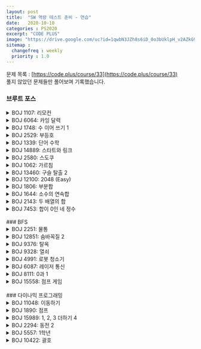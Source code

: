 ```yaml
---
layout: post
title:  "SW 역량 테스트 준비 - 연습"
date:   2020-10-10
categories : PS2020
excerpt: "CODE PLUS"
image: "https://drive.google.com/uc?id=1qwbN3JZh8s6iD_0o3bUklpH_v2AZkG9k"
sitemap :
  changefreq : weekly
  priority : 1.0
---
```

문제 목록 : [https://code.plus/course/33](https://code.plus/course/33)<br>
풀지 않았던 문제들만 풀어보며 기록했습니다.<br>

### 브루트 포스
<!-- BOJ 1107 : 리모컨 -->
<details>
<summary>BOJ 1107: 리모컨</summary>
<div markdown="1">
Link : [https://www.acmicpc.net/problem/1107](https://www.acmicpc.net/problem/1107)<br>
<img src="https://drive.google.com/uc?id=1z4oDd4Eb7lw75nRe0sgo8dVGvu4PWhtB" width="100%" height="100%" title="13023.png" alt="?"/><br>

### solution
<script src="https://gist.github.com/yooniversal/d5585466623c999b2b92af39e049509b.js"></script>

예외처리를 좀 해줘야 했다. 더 깔끔하게 푸는 풀이가 있을진 모르겠지만..<br>
여러 TC를 참고한 덕분에 AC를 받는데는 수월했다. 체크해야 하는 경우의 수는 크게 3가지다.<br>
1. 기본값 100부터 N까지의 차이(+-)
2. N과 자릿수가 같은, 만들 수 있는 숫자들
3. N의 자릿수보다 1자리 더 많으면서, 만들 수 있는 최솟값

</div>
</details>

<!-- BOJ 6064 : 카잉 달력 -->
<details>
<summary>BOJ 6064: 카잉 달력</summary>
<div markdown="1">
Link : [https://www.acmicpc.net/problem/6064](https://www.acmicpc.net/problem/6064)<br>
<img src="https://drive.google.com/uc?id=12zIaGvHM2bpF2NJ8mTqSsCTlCkEinu0n" width="100%" height="100%" title="13023.png" alt="?"/><br>

### solution
<script src="https://gist.github.com/yooniversal/38a01a535d216cd09b8d1b260351cfa6.js"></script>

M이 x로 나누어 떨어질 때 또는 N이 y로 나누어 떨어질 때를 주의해야 한다.<br>
기본값을 x로 시작해서 M을 계속 더해가면 나머지는 x로 유지가 된다.<br>
이 때 N으로 나눈 나머지가 y일 때 값을 출력하면 된다.<br>
물론 M != x, N != y일 때 해당된다. 그렇지 않을 경우 예외 처리를 해줘야 한다.

</div>
</details>

<!-- BOJ 1748 : 수 이어 쓰기 1 -->
<details>
<summary>BOJ 1748: 수 이어 쓰기 1</summary>
<div markdown="1">
Link : [https://www.acmicpc.net/problem/1748](https://www.acmicpc.net/problem/1748)<br>
<img src="https://drive.google.com/uc?id=1gwKJMNotK73eaEt0SSk_gNVZqBpfRHgt" width="100%" height="100%" title="13023.png" alt="?"/><br>

### solution
<script src="https://gist.github.com/yooniversal/71b3502de9e27d7865e4c55d13a2ea5d.js"></script>

단순 수학 문제.

</div>
</details>

<!-- BOJ 2529 : 부등호 -->
<details>
<summary>BOJ 2529: 부등호</summary>
<div markdown="1">
Link : [https://www.acmicpc.net/problem/2529](https://www.acmicpc.net/problem/2529)<br>
<img src="https://drive.google.com/uc?id=1Vx--8qrghScOqk6ITkMjSt1tXRV41_Bi" width="100%" height="100%" title="13023.png" alt="?"/><br>

### solution
<script src="https://gist.github.com/yooniversal/3e8385ce5887fe37460efbba3969b09f.js"></script>

주어진 부등호에 따라 구현을 해야한다.<br>
재귀를 통해 간결하게 풀 수 있다.

</div>
</details>

<!-- BOJ 1339 : 단어 수학 -->
<details>
<summary>BOJ 1339: 단어 수학</summary>
<div markdown="1">
Link : [https://www.acmicpc.net/problem/1339](https://www.acmicpc.net/problem/1339)<br>
<img src="https://drive.google.com/uc?id=1yLb2ubBhy20RrqvNOU3N1hgC45GkfqE4" width="100%" height="100%" title="13023.png" alt="?"/><br>

### solution
<script src="https://gist.github.com/yooniversal/1a8740dec9fa44934d03763b7d5474d2.js"></script>

입력받은 문자열에서 알파벳들을 모아 0~9 숫자를 매핑시킨다.<br>
이 숫자의 모든 순열을 구해서 최댓값일 때를 취하면 된다.<br>
알파벳 종류가 10개일 때를 로컬에서 돌렸을 때 생각보다 출력이 늦게 나와서 시간초과를 받을 줄 알았는데<br>
제출하니까 600ms 내로 통과가 됐다..

</div>
</details>

<!-- BOJ 14889 : 스타트와 링크 -->
<details>
<summary>BOJ 14889: 스타트와 링크</summary>
<div markdown="1">
Link : [https://www.acmicpc.net/problem/14889](https://www.acmicpc.net/problem/14889)<br>
<img src="https://drive.google.com/uc?id=1xzH_li-RW9UY1HDvwU89DCwjj4SWhUP7" width="100%" height="100%" title="13023.png" alt="?"/><br>

### solution
<script src="https://gist.github.com/yooniversal/1d75bf5f0da43e3c2a098c4f7f30d8c4.js"></script>

N이 작아서 모든 조합을 돌려도 충분히 통과가 된다.<br>
각 팀의 멤버 수는 N/2이므로 N길이에 0과 1을 넣은 후 next_permutation으로 돌려줘서 멤버를 정한다.<br>
정해진 멤버에 대해 능력치를 모조리 더해 비교해주면 된다.

</div>
</details>

<!-- BOJ 2580 : 스도쿠 -->
<details>
<summary>BOJ 2580: 스도쿠</summary>
<div markdown="1">
Link : [https://www.acmicpc.net/problem/2580](https://www.acmicpc.net/problem/2580)<br>
<img src="https://drive.google.com/uc?id=1MM3R0yD7uTY73VbMbH6VMl5Ut8YUquna" width="100%" height="100%" title="13023.png" alt="?"/><br>

### solution
<script src="https://gist.github.com/yooniversal/750d89ce68e241d514c92e2efaa883e6.js"></script>

행, 열, 블럭에 대해서 1~9 숫자를 갖고 있는지를 체크하는 변수를 만들어두고<br>
빈 칸에 1~9를 대입하면서 모든 숫자가 채워지면 바로 출력하고 종료한다.<br>
나는 재귀를 계속 호출하는 바람에 exit(0)을 이용했는데 exit(1)를 쓰면 런타임 에러나므로 주의!<br>
<br>
3달 정도 전에 이거 푼다고 하루종일 머리 싸매다가 포기한게 기억나는데..<br>
이제는 금방 풀리는걸 보니 좀 늘긴 늘었나보다.

</div>
</details>

<!-- BOJ 1062 : 가르침 -->
<details>
<summary>BOJ 1062: 가르침</summary>
<div markdown="1">
Link : [https://www.acmicpc.net/problem/1062](https://www.acmicpc.net/problem/1062)<br>
<img src="https://drive.google.com/uc?id=1jU5bysGjNx5BniXsclI7qT28wqrlfvlj" width="100%" height="100%" title="13023.png" alt="?"/><br>

### solution
<script src="https://gist.github.com/yooniversal/4d927ca806db9ef6163a41c0bd75698e.js"></script>

단어의 앞뒤는 각각 anta, tica가 무조건 붙어있다.<br>
이 부분을 제외한 모든 단어를 체크하기만 하면 되는줄 알았는데 그렇게하면 너무나도 쉽게 TLE를 받는다(?)<br>
찾아보니 anta, tica에 있는 철자 a, n, t, i, c도 외우는 대상에 들어가게 된다고 한다.<br>
따라서 모든 단어 앞뒤에 등장하는 철자 5개를 우선으로 외워야 한다.<br>
k가 5보다 작으면 학습 가능한 단어가 없는 셈이다. 예외 처리를 해줘야 한다.<br>
<br>
결론은 나머지 철자 21개에 대해서 k-5개를 선택하는 모든 경우를 조사하면 된다.

</div>
</details>

<!-- BOJ 13460 : 구슬 탈출 2 -->
<details>
<summary>BOJ 13460: 구슬 탈출 2</summary>
<div markdown="1">
Link : [https://www.acmicpc.net/problem/13460](https://www.acmicpc.net/problem/13460)<br>
<img src="https://drive.google.com/uc?id=1KgyKuND8tz2xSo4aFPQuBHwCwO_zLbHr" width="100%" height="100%" title="13023.png" alt="?"/><br>


<details>
<summary>Solution</summary>
<div markdown="1">
### solution
<script src="https://gist.github.com/yooniversal/b09258b8bfa5f044b9df64f5b017af31.js"></script>
</div>
</details>

코드가 200줄이 넘어가서 접어놨다ㅠㅠ..<br>
방향마다 어떻게 해야 간결하게 처리할지 떠오르지 않아서 하드코딩이 돼버렸다.<br>
짜는동안 규칙을 잘못 이해해서 삽질을 많이 하기도 했다.<br>
파란 구슬이 먼저 들어가거나 둘이 같이 들어간다고 바로 탐색을 중단하고 -1을 반환하는게 아니고,<br>
해당 케이스에서의 탐색을 더 이상 진행하지 않도록 해야한다.

</div>
</details>

<!-- BOJ 12100 : 2048 (Easy) -->
<details>
<summary>BOJ 12100: 2048 (Easy)</summary>
<div markdown="1">
Link : [https://www.acmicpc.net/problem/12100](https://www.acmicpc.net/problem/12100)<br>
<img src="https://drive.google.com/uc?id=14FVZh_pwdYnf3SgsZ7SOoBFnpc1qQ2ex" width="100%" height="100%" title="13023.png" alt="?"/><br>

### solution
<script src="https://gist.github.com/yooniversal/d5475a276a714f1581409eb55f093082.js"></script>

구현이 빡센 문제다. 생각보다 반례가 툭툭 튀어나와서 깡이 필요하다.<br>
방향에 따라 조금씩 다른 수행을 하도록 되어있어서 코드가 많이 복잡해졌는데<br>
더 줄일 좋은 방법이 떠오르질 않아서 거의 복붙을 해버렸다..<br>
<br>
문제 규칙에 맞춰서 정상적으로 동작하는지 꼼꼼하게 확인해볼 필요가 있다.<br>
이 무슨 안하느니만 못한 말인가 싶지만.. 정말 이 말 말고는 딱히 설명할게 없다.

</div>
</details>

<!-- BOJ 1806 : 부분합 -->
<details>
<summary>BOJ 1806: 부분합</summary>
<div markdown="1">
Link : [https://www.acmicpc.net/problem/1806](https://www.acmicpc.net/problem/1806)<br>
<img src="https://drive.google.com/uc?id=1Xq1razd1-d5RW-9-yCtN2qXZiJIP2dg9" width="100%" height="100%" title="13023.png" alt="?"/><br>

### solution
<script src="https://gist.github.com/yooniversal/0ed398d031112a1b610b26fcfac26ade.js"></script>

제목 그대로 부분합(투 포인터)을 이용해서 쉽게 해결했다.<br>
모든 원소가 자연수이기 때문에 부분합은 반드시 오름차순으로 정렬된 상태가 된다.<br>
정렬된 상태이므로 lower_bound()를 통해 이분 탐색으로 조건을 만족하는 최소 인덱스를 찾아주자.<br>
<br>
카테고리가 투 포인터, 이분 탐색인데 브루트포스로 묶여있어서 좀 당황했다.<br>
브루트 포스로도 풀 수 있는 건지, 아니면 이 방법도 브루트포스에 포함되는지 잘 모르겠다.

</div>
</details>

<!-- BOJ 1644 : 소수의 연속합 -->
<details>
<summary>BOJ 1644: 소수의 연속합</summary>
<div markdown="1">
Link : [https://www.acmicpc.net/problem/1644](https://www.acmicpc.net/problem/1644)<br>
<img src="https://drive.google.com/uc?id=1nRNQg2Ckp51My4N_1Qb7d_TC0hvJVIS6" width="100%" height="100%" title="13023.png" alt="?"/><br>

### solution
<script src="https://gist.github.com/yooniversal/90a97387d1c4ee9885777a0fb4fae73d.js"></script>

소수는 에라토스테네스의 체를 이용해서 미리 구해주면 된다.<br>
이후에는 투 포인터로 해결해주자.

</div>
</details>

<!-- BOJ 2143 : 두 배열의 합 -->
<details>
<summary>BOJ 2143: 두 배열의 합</summary>
<div markdown="1">
Link : [https://www.acmicpc.net/problem/2143](https://www.acmicpc.net/problem/2143)<br>
<img src="https://drive.google.com/uc?id=16DXA2oZtiCkyakT6Z6yGq5vr3QXzxs9V" width="100%" height="100%" title="13023.png" alt="?"/><br>

### solution
<script src="https://gist.github.com/yooniversal/dc28a97232edbc4303e61529f30247b9.js"></script>

각 배열의 원소 갯수 최댓값이 1000이므로 각 배열의 모든 부분합을 구해준 후 정렬한다.<br>
부분합을 담은 각 배열을 A, B라고 하면, A[i]+B[j]=t가 되는 모든 케이스를 구하면 된다.<br>
이분 탐색으로 구하도록 하자.

</div>
</details>

<!-- BOJ 7453 : 합이 0인 네 정수 -->
<details>
<summary>BOJ 7453: 합이 0인 네 정수</summary>
<div markdown="1">
Link : [https://www.acmicpc.net/problem/7453](https://www.acmicpc.net/problem/7453)<br>
<img src="https://drive.google.com/uc?id=1dI7mfLJ_3OCV0fOEHLG4-1FncjeYrqSB" width="100%" height="100%" title="13023.png" alt="?"/><br>

### solution
<script src="https://gist.github.com/yooniversal/eb2a3922cc9c551c41029b40dfda0a9e.js"></script>

a, b, c, d에 담긴 수들을 (a, b), (c, d)로 묶어서 생각하자.<br>
이렇게 묶인 것들 끼리 생길 수 있는 모든 합을 구해 배열 v1, v2에 담은 후<br>
이분 탐색으로 답을 구하면 된다.

</div>
</details>

<br>
### BFS

<!-- BOJ 2251 : 물통 -->
<details>
<summary>BOJ 2251: 물통</summary>
<div markdown="1">
Link : [https://www.acmicpc.net/problem/2251](https://www.acmicpc.net/problem/2251)<br>
<img src="https://drive.google.com/uc?id=1APlyPUvfgxxeCsdZ0_x2EvuggT4pr_IQ" width="100%" height="100%" title="13023.png" alt="?"/><br>

### solution
<script src="https://gist.github.com/yooniversal/7825796a45852fff5c8af67dcc706a8c.js"></script>

처음 물통의 용량이 각각 A, B, C라 하면 물이 C만큼만 주어진 상태로 시작한다.<br>
첫 번째 물통에 물이 없을 때 답을 갱신해주면 된다.<br>
경우의 수가 생각보다 많지만 변수때문에 헷갈릴 여지가 있으므로 주의하자.

</div>
</details>


<!-- BOJ 12851 : 숨바꼭질 2 -->
<details>
<summary>BOJ 12851: 숨바꼭질 2</summary>
<div markdown="1">
Link : [https://www.acmicpc.net/problem/12851](https://www.acmicpc.net/problem/12851)<br>
<img src="https://drive.google.com/uc?id=1Xx_3aHoTA_RdJgCNBZtZLR1igEp-uIhM" width="100%" height="100%" title="13023.png" alt="?"/><br>

### solution
<script src="https://gist.github.com/yooniversal/1fdc1bffd1b917f5ab4a08bc6e2786d1.js"></script>

모든 이동 방법에 따른 카운트가 1씩 증가하므로 BFS로 탐색해주면 된다.<br>
최단 시간만 구한다면 쉬워지지만 최단 시간으로 들어오는 방법의 수를 출력하는 문제여서 조금 까다롭다.<br>
계속 고민하다가 [이곳](https://rebas.kr/750)에서 도움을 받았다. 확실히 코드가 간결해졌다!

</div>
</details>


<!-- BOJ 9376 : 탈옥 -->
<details>
<summary>BOJ 9376: 탈옥</summary>
<div markdown="1">
Link : [https://www.acmicpc.net/problem/9376](https://www.acmicpc.net/problem/9376)<br>
<img src="https://drive.google.com/uc?id=1r3IGNkDHmZOfYAr3ot1xuhiC-j1JgG3d" width="100%" height="100%" title="13023.png" alt="?"/><br>

### solution
<script src="https://gist.github.com/yooniversal/c9e4bd74a185fd64cd8969d31ac8f71a.js"></script>

[REBAS님의 글](https://rebas.kr/770)에 너무 자세히 설명돼있다.

</div>
</details>


<!-- BOJ 9328 : 열쇠-->
<details>
<summary>BOJ 9328: 열쇠</summary>
<div markdown="1">
Link : [https://www.acmicpc.net/problem/9328](https://www.acmicpc.net/problem/9328)<br>
<img src="https://drive.google.com/uc?id=1_Bx9FQOPgujVLXbRreOPCNoHpND3l6pa" width="100%" height="100%" title="13023.png" alt="?"/><br>

### solution
<script src="https://gist.github.com/yooniversal/ebee2e904e48c5e74ff5b5e0039b68c3.js"></script>

밖에서 안으로 들어와야 하므로 테두리를 '.'로 감씨고 시작한다.<br>
BFS를 1번만 돌려서는 답을 구할 수 없다. BFS를 돌릴 때마다 열쇠를 얻을 수 있는 케이스가 있을 수도 있어서 그렇다.<Br>
열쇠 종류는 최대 26가지(알파벳 개수)이므로 BFS를 27번 돌렸다.


<!-- 유사 문제, BOJ 1194 : 달이 차오른다, 가자.-->
<details>
<summary>유사 문제, BOJ 1194: 달이 차오른다, 가자.</summary>
<div markdown="1">
Link : [https://www.acmicpc.net/problem/1194](https://www.acmicpc.net/problem/1194)<br>

### solution
<script src="https://gist.github.com/yooniversal/74a2fbcd710395478fc19d18a851318c.js"></script>

Q&A를 읽다가 찾은 유사 문제다. 열쇠를 구해야 문을 열 수 있다는 컨셉이 같다.<br>
조금 다른 점은 열쇠 종류가 a~f까지 줄어들었다는 점과 도착지까지의 최단 거리를 구해야 한다.<br>
일단 위에서 풀었던 '열쇠' 문제와는 비슷해보이지만 사뭇 다르다.<br>
TC를 조금만 분석해봤다면 느꼈겠지만 열쇠가 있는 지점을 거치는 순간 또 다른 visited를 이용해야 한다.<br>
<br>
visitied를 어떻게 활용하느냐가 관건이다. 또한 key값도 동시에 컨트롤 해줘야 한다.<br>
구조체에 두 개를 별도로 벡터로 만들어서 넣어보는 시도도 해봤으나 너무 느렸다. ~~어쩌면 당연하다~~<br>
때문에 결론적으로는 두가지를 한 번에 컨트롤할 수 있는 visited를 만들기 위해 비트마스킹으로 풀었다.<br>
문자의 종류가 많지 않아서 가능했다.

</div>
</details>


</div>
</details>


<!-- BOJ 4991 : 로봇 청소기 -->
<details>
<summary>BOJ 4991: 로봇 청소기</summary>
<div markdown="1">
Link : [https://www.acmicpc.net/problem/4991](https://www.acmicpc.net/problem/4991)<br>
<img src="https://drive.google.com/uc?id=1mcEcug95ktaSgXdw68eWjPvcDp1Asq8o" width="100%" height="100%" title="13023.png" alt="?"/><br>

### solution
<script src="https://gist.github.com/yooniversal/5116d4797c5723903dfa0038480a6129.js"></script>

누가봐도 BFS로 풀어야 할거 같은데 먼지가 최대 10개까지 있으면서 같은 칸을 밟을 수 있다는게 좀 걸린다.<br>
위에서 풀었던 [BOJ 1194 : 달이 차오른다, 가자.](https://www.acmicpc.net/problem/1194)처럼 비트마스킹으로 처리해주면 된다.

</div>
</details>


<!-- BOJ 6087 : 레이저 통신 -->
<details>
<summary>BOJ 6087: 레이저 통신</summary>
<div markdown="1">
Link : [https://www.acmicpc.net/problem/6087](https://www.acmicpc.net/problem/6087)<br>
<img src="https://drive.google.com/uc?id=1suUMfl8Rklvj0g6giRjdHvVkHY7_raZx" width="100%" height="100%" title="13023.png" alt="?"/><br>

### solution
<script src="https://gist.github.com/yooniversal/c9829a1f3d3e3b610039c2aa6bb0fd78.js"></script>

반대 방향을 제외한 모든 방향으로 이동할 수 있으며, 90도 회전해서 이동할 경우 1씩 카운트해줘야 한다.<br>
처음엔 배열 dist만으로 해결해보려 했는데 반례가 있는지 통과가 되지 않았다.. ㅠㅠ<br>
구조체에 별도로 카운팅할 수 있는 변수를 만들어서 돌려줬더니 통과할 수 있었다.<br>
일반적인 BFS와 크게 다르진 않다.

</div>
</details>


<!-- BOJ 8111 : 0과 1 -->
<details>
<summary>BOJ 8111: 0과 1</summary>
<div markdown="1">
Link : [https://www.acmicpc.net/problem/8111](https://www.acmicpc.net/problem/8111)<br>
<img src="https://drive.google.com/uc?id=1wBa1K7WqMh_0ZZroyc9WOjyARwB3wHpV" width="100%" height="100%" title="13023.png" alt="?"/><br>

### solution
<script src="https://gist.github.com/yooniversal/cea48528d7776942b6bba393589f2738.js"></script>

모든 숫자가 0과 1로 이루어지면서 입력으로 들어오는 n의 배수가 되는 값을 찾아야 한다.<br>
뒤에 0 또는 1을 계속 붙여가며 조건에 맞는 값을 찾으면 바로 반환하면 되므로 BFS로 탐색해야 한다.<br>
처음엔 string으로 큰 수를 관리하면서 풀어보려고 했다.<br>
큰 수는 아니지만 가령 1101이 있다고 하고 input으로 N을 입력받았다고 하자.<br>
그럼 1101은 다음과 같이 쓸 수 있다.<br>
$$
1101\%N = (1\times 10^3)\%N+(1\times 10^2)\%N+(1\times 10^0)\%N
$$<br>
큰 수의 최대 길이는 100이라고 했으니까 미리 $$10^{100}$$까지 모듈러를 계산해놓고<br>
마지막에 모두 합한 후 모듈러를 해서 0이 나오면 n의 배수가 깔끔하게 나올거라고 생각했다.<br>
근데 TC에서 메모리가 터지고.. 시간은 오래걸리는 문제가 발생했다.<br>
큰 수가 중복됐는지 체크하려면 map말곤 떠오르는게 없는데 이건 또 다른 TLE를 만들거라 이 방법은 포기했다.<br>
<br>
그럼 어떤 방법이 있을까? 바로 모듈러의 성질을 이용하면 된다.<br>
결론적으로는 큰 수를 끝까지 가져가면서 일일이 모듈러를 해줄 필요가 없다.<br>
자릿수를 넓혀가면서 그 때 그 때 모듈러를 해줘도 결과가 똑같다.<br>
어차피 처음에 추가하는 수는 1이니까 큐에 들어가는 값이 0일 때 리턴을 해주면 되겠다.<br>
다만 값이 갱신될 때마다 모듈러를 해주니까 잃어버린 값에 대해서 찾을 방법이 있어야 한다.<br>
때문에 from[]을 이용했다. 또한 TLE를 피하기 위해 chk[]도 이용해줘야 한다.

</div>
</details>


<!-- BOJ 15558 : 점프 게임 -->
<details>
<summary>BOJ 15558: 점프 게임</summary>
<div markdown="1">
Link : [https://www.acmicpc.net/problem/15558](https://www.acmicpc.net/problem/15558)<br>
<img src="https://drive.google.com/uc?id=19sfcCNqKa-2BomZOqB4dWfsPgiT55PWw" width="100%" height="100%" title="13023.png" alt="?"/><br>

### solution
<script src="https://gist.github.com/yooniversal/b648a71f68eba43a74c32e9db594c4ec.js"></script>

조건에 맞춰서 가능한 경우의 수를 만들어서 돌리면 된다.<br>
가능한 케이스가 발생하면 바로 1을 리턴할 수 있도록 BFS로 돌려준다.

</div>
</details>


<br>
### 다이나믹 프로그래밍

<!-- BOJ 11048 : 이동하기 -->
<details>
<summary>BOJ 11048: 이동하기</summary>
<div markdown="1">
Link : [https://www.acmicpc.net/problem/11048](https://www.acmicpc.net/problem/11048)<br>
<img src="https://drive.google.com/uc?id=1bVp2F3OPxtcbmrcu-CYZoX1_3S2dWTBE" width="100%" height="100%" title="13023.png" alt="?"/><br>

### solution
<script src="https://gist.github.com/yooniversal/ac3d3c8f4a38d02130cbaa008b61fe16.js"></script>

이동하는 방향에 맞춰서 점화식을 세우면 된다.<br>
$$f(x, y)=max(f(x+1, y), f(x, y+1), f(x+1, y+1))+board[x][y]$$

</div>
</details>

<!-- BOJ 1890 : 점프 -->
<details>
<summary>BOJ 1890: 점프</summary>
<div markdown="1">
Link : [https://www.acmicpc.net/problem/1890](https://www.acmicpc.net/problem/1890)<br>
<img src="https://drive.google.com/uc?id=1cUcKfS9fKm4MfoW1lr2-Dt9rMBSi7vMP" width="100%" height="100%" title="13023.png" alt="?"/><br>

### solution
<script src="https://gist.github.com/yooniversal/ce8e5287db06ff12db120b01a681c69f.js"></script>

입력받는 정보를 board에 담고 x가 행, y가 열이라 하면 점화식은 다음과 같다.<br>
$$f(x, y)=f(x+board[x][y], y)+f(x, y+board[x][y])$$<br>
경로의 개수는 $$2^63-1$$까지 커질 수 있으므로 long long으로 설정해줘야 하고,<br>
종착점이 아닌데 board[x][y]이 0이 될 수 있으므로 주의해야 한다.

</div>
</details>

<!-- BOJ 15989 : 1, 2, 3 더하기 4 -->
<details>
<summary>BOJ 15989: 1, 2, 3 더하기 4</summary>
<div markdown="1">
Link : [https://www.acmicpc.net/problem/15989](https://www.acmicpc.net/problem/15989)<br>
<img src="https://drive.google.com/uc?id=1iDKDhaPUIS-qzHrryhVJdWexW_T5DuyG" width="100%" height="100%" title="13023.png" alt="?"/><br>

### solution
<script src="https://gist.github.com/yooniversal/1a004d918db92eb4d7b08a17ac117879.js"></script>

같은 숫자들로 더해지고 순서만 다른 케이스를 제거해야 한다.<br>
인자 1개만으로는 처리하기 어렵고, 1개를 더 추가해야 한다.<br>
f(n, p) : p이하의 숫자로 n을 만드는 경우의 수

</div>
</details>

<!-- BOJ 2294 : 동전 2 -->
<details>
<summary>BOJ 2294: 동전 2</summary>
<div markdown="1">
Link : [https://www.acmicpc.net/problem/2294](https://www.acmicpc.net/problem/2294)<br>
<img src="https://drive.google.com/uc?id=1-YPHVqzj2TE1YbnOddi-pdDip1VVsOnC" width="100%" height="100%" title="13023.png" alt="?"/><br>

### solution
<script src="https://gist.github.com/yooniversal/9bb23bf3085f45d3fb818d55e88e9a79.js"></script>

[BOJ 2293: 동전 1](https://www.acmicpc.net/problem/2293)에서 조금만 달라진 문제다.<br>
때문에 점화식은 동일하지만 불가능한 경우도 출력해야 한다.<br>
주어진 단위로 나누어 떨어지지 않을 때 INF를 반환하도록 하면 불가능한 경우에 대해 처리할 수 있다.

</div>
</details>

<!-- BOJ 5557 : 1학년 -->
<details>
<summary>BOJ 5557: 1학년</summary>
<div markdown="1">
Link : [https://www.acmicpc.net/problem/5557](https://www.acmicpc.net/problem/5557)<br>
<img src="https://drive.google.com/uc?id=1MnY2sdSmAwNf5eIv5U_mjthlpJwu241-" width="100%" height="100%" title="13023.png" alt="?"/><br>

### solution
<script src="https://gist.github.com/yooniversal/7230e79a2638d44ce79ec588b8fadc26.js"></script>

인덱스, 중간값, 연산자 총 3개를 인자로 받아서 DP로 처리했다.<br>
각각 cur, mr, oper이라 하고 oper이 0일 때 +, 1일 때 -라하면 점화식은 다음과 같다.<br>
a는 input을 담은 배열이다.<br>
$$f(cur, mr, oper) = f(cur+1, mr+a[cur+1], 0) + f(cur+1, mr-a[cur-1], 1)$$<br>
$$0<=mr<=20$$을 만족하지 않으면 0을 반환해야 한다.<br>
마지막 연산자는 =이므로 인덱스가 n-2일 때 mr이 a[n-1]와 같으면 1을 반환한다.

</div>
</details>

<!-- BOJ 10422 : 괄호 -->
<details>
<summary>BOJ 10422: 괄호</summary>
<div markdown="1">
Link : [https://www.acmicpc.net/problem/5557](https://www.acmicpc.net/problem/10422)<br>
<img src="https://drive.google.com/uc?id=1vK1tT2fnt1CiN911vhEk67Nfxn0U2Jk_" width="100%" height="100%" title="13023.png" alt="?"/><br>

### solution
<script src="https://gist.github.com/yooniversal/23541749ca534e9253745d7fcd94889e.js"></script>

괄호 '('가 등장하면 +1, ')'가 등장하면 -1을 한다고 하자.<br>
그럼 sum이 0보다 작아질 경우 '올바른 괄호 문자열'이 되지 않는다.<br>
최종적으로 길이가 L(input)과 같아졌을 때 sum이 0이면 1을, 아니면 0을 반환하도록 잘 설정해주자.<br>
<br>
보통 TC가 바뀔 때마다 cache를 초기화해주는데<br>
이 문제는 같은 로직으로 길이에 따라 어떤 값이 나오는지를 구하기 때문에<br>
초기화를 처음 이후에는 해줄 필요가 없다. (오히려 하면 TLE를 받는다)<br>
이미 cache에 기록된 상태라면 메모이제이션으로 해결해줄 수 있기 때문이다.<br>
사실 그렇기 때문에 DP인거지만, 습관적으로 초기화를 해서 틀리는 바람에 적어뒀다.

</div>
</details>

<script src="https://utteranc.es/client.js"
        repo="yooniversal/blog-comments"
        issue-term="pathname"
        theme="github-light"
        crossorigin="anonymous"
        async>
</script>
